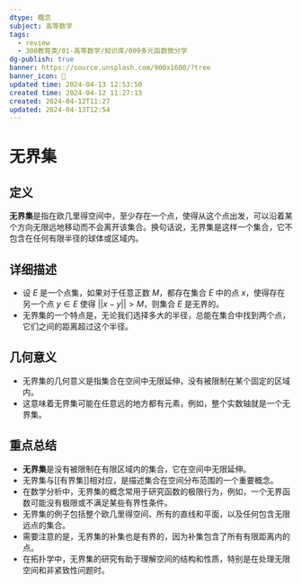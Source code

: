 ```yaml
---
dtype: 概念
subject: 高等数学
tags:
  - review
  - 300教育类/01-高等数学/知识库/009多元函数微分学
dg-publish: true
banner: https://source.unsplash.com/900x1600/?tree
banner_icon: 🧠
updated time: 2024-04-13 12:53:50
created time: 2024-04-12 11:27:13
created: 2024-04-12T11:27
updated: 2024-04-13T12:54
---
```

# 无界集

## 定义
**无界集**是指在欧几里得空间中，至少存在一个点，使得从这个点出发，可以沿着某个方向无限远地移动而不会离开该集合。换句话说，无界集是这样一个集合，它不包含在任何有限半径的球体或区域内。

## 详细描述
- 设 $E$ 是一个点集，如果对于任意正数 $M$，都存在集合 $E$ 中的点 $x$，使得存在另一个点 $y \in E$ 使得 $||x - y|| > M$，则集合 $E$ 是无界的。
- 无界集的一个特点是，无论我们选择多大的半径，总能在集合中找到两个点，它们之间的距离超过这个半径。

## 几何意义
- 无界集的几何意义是指集合在空间中无限延伸，没有被限制在某个固定的区域内。
- 这意味着无界集可能在任意远的地方都有元素，例如，整个实数轴就是一个无界集。

## 重点总结
- **无界集**是没有被限制在有限区域内的集合，它在空间中无限延伸。
- 无界集与[[有界集]]相对应，是描述集合在空间分布范围的一个重要概念。
- 在数学分析中，无界集的概念常用于研究函数的极限行为，例如，一个无界函数可能没有极限或不满足某些有界性条件。
- 无界集的例子包括整个欧几里得空间、所有的直线和平面，以及任何包含无限远点的集合。
- 需要注意的是，无界集的补集也是有界的，因为补集包含了所有有限距离内的点。
- 在拓扑学中，无界集的研究有助于理解空间的结构和性质，特别是在处理无限空间和非紧致性问题时。

